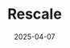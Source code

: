 ---  
layout: startup_page  
title: "Rescale"  
id: "rescale.com"  
permalink: "/rescalerescale.com04072025/"  
website: "https://rescale.com/"  
funding_round: "Series D"  
funding_amount: "$115M"  
investors: "Applied Ventures, Atika Capital, Foxconn, Hanwha Asset Management Deeptech Venture Fund, Hitachi Ventures, NEC Orchestrating Future Fund, NVIDIA, Prosperity7, SineWave Ventures, Translink Capital, University of Michigan, Y Combinator"  
about: "Rescale provides a digital engineering platform integrating high-performance computing, intelligent data management, and applied AI to accelerate modeling and simulation for various industries. It offers a unified platform for integrating compute, data, and AI, enabling faster innovation and discovery. Rescale serves enterprises across aerospace, automotive, energy, life sciences, manufacturing, public sector, and semiconductors."  
markets: "Aerospace, Automotive, Energy, Life Sciences, Manufacturing, Public Sector, Semiconductors, High-Performance Computing, AI"  
hq: "San Francisco, California, United States"  
founded_year: "2011"  
linkedin: "https://www.linkedin.com/company/rescale"  
twitter: "https://twitter.com/rescaleinc"  
instagram: ""  
facebook: "https://www.facebook.com/rescaleinc"  
crunchbase: ""  
pitchbook: "https://pitchbook.com/profiles/company/54462-25"  

date_display: "07-Apr-2025"  
date: "2025-04-07"

# SEO Optimization  
meta_title: "Rescale - Series D Funding ($115M)"  
meta_description: "Rescale, Rescale provides a digital engineering platform integrating high-performance computing, intelligent data management, and applied AI to accelerate mode..."  
meta_keywords: "Rescale, Aerospace, Automotive, Energy, Life Sciences, Manufacturing, Public Sector, Semiconductors, High-Performance Computing, AI, Series D funding"  
canonical_url: "https://startup.projectstartups.com/rescalerescale.com04072025/"  
---